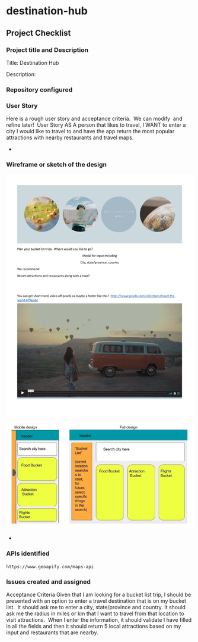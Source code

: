 # destination-hub

## Project Checklist


### Project title and Description

 Title: Destination Hub
 
 Description: 

### Repository configured


### User Story

Here is a rough user story and acceptance criteria.  We can modify  and refine later!  User Story
AS A person that likes to travel, I WANT to enter a city I would like to travel to and have the app return the most popular attractions with nearby restaurants and travel maps.

-

### Wireframe or sketch of the design

![Project Mock](./resources/images/Destination-Hub-Mock.jpg)

![Responsive](./resources/images/Bucket-Traveler.jpg)

-
### APIs identified
    https://www.geoapify.com/maps-api
### Issues created and assigned

Acceptance Criteria
    Given that I am looking for a bucket list trip, I should be presented with an option to enter a travel destination that is on my bucket list.  It should ask me to enter a city, state/province and country. It should ask me the radius in miles or km that I want to travel from that location to visit attractions.  When I enter the information, it should validate I have filled in all the fields and then it should return 5 local attractions based on my input and restaurants that are nearby.